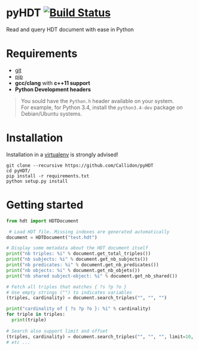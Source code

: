 # pyHDT [![Build Status](https://travis-ci.org/Callidon/pyHDT.svg?branch=master)](https://travis-ci.org/Callidon/pyHDT)

Read and query HDT document with ease in Python

# Requirements

* [git](https://git-scm.com/)
* [pip](https://pip.pypa.io/en/stable/)
* **gcc/clang** with **c++11 support**
* **Python Development headers**
> You sould have the `Python.h` header available on your system.   
> For example, for Python 3.4, install the `python3.4-dev` package on Debian/Ubuntu systems.

# Installation

Installation in a [virtualenv](https://virtualenv.pypa.io/en/stable/) is strongly advised!

```
git clone --recursive https://github.com/Callidon/pyHDT
cd pyHDT/
pip install -r requirements.txt
python setup.py install
```

# Getting started

```python
from hdt import HDTDocument

 # Load HDT file. Missing indexes are generated automatically
document = HDTDocument("test.hdt")

# Display some metadata about the HDT document itself
print("nb triples: %i" % document.get_total_triples())
print("nb subjects: %i" % document.get_nb_subjects())
print("nb predicates: %i" % document.get_nb_predicates())
print("nb objects: %i" % document.get_nb_objets())
print("nb shared subject-object: %i" % document.get_nb_shared())

# Fetch all triples that matches { ?s ?p ?o }
# Use empty strings ("") to indicates variables
(triples, cardinality) = document.search_triples("", "", "")

print("cardinality of { ?s ?p ?o }: %i" % cardinality)
for triple in triples:
  print(triple)
  
# Search also support limit and offset
(triples, cardinality) = document.search_triples("", "", "", limit=10, offset=100)
# etc ...
```
